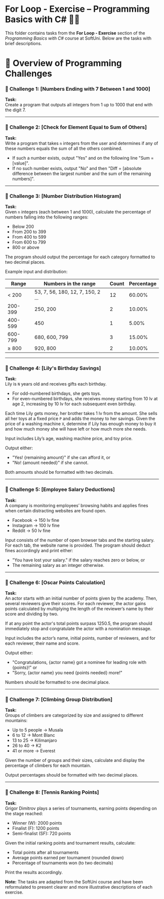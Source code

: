 # For Loop - Exercise – Programming Basics with C# 🧑‍💻

This folder contains tasks from the **For Loop - Exercise** section of the _Programming Basics with C#_ course at SoftUni. Below are the tasks with brief descriptions.

# 🔧 Overview of Programming Challenges

### 📝 Challenge 1: [Numbers Ending with 7 Between 1 and 1000]  
**Task:**  
Create a program that outputs all integers from 1 up to 1000 that end with the digit 7.

---

### 📝 Challenge 2: [Check for Element Equal to Sum of Others]  
**Task:**  
Write a program that takes `n` integers from the user and determines if any of these numbers equals the sum of all the others combined.

- If such a number exists, output "Yes" and on the following line "Sum = [value]".
- If no such number exists, output "No" and then "Diff = [absolute difference between the largest number and the sum of the remaining numbers]".

---

### 📝 Challenge 3: [Number Distribution Histogram]  
**Task:**  
Given `n` integers (each between 1 and 1000), calculate the percentage of numbers falling into the following ranges:

- Below 200
- From 200 to 399
- From 400 to 599
- From 600 to 799
- 800 or above

The program should output the percentage for each category formatted to two decimal places.

Example input and distribution:

| Range   | Numbers in the range                 | Count | Percentage    |
|---------|------------------------------------|-------|---------------|
| < 200   | 53, 7, 56, 180, 12, 7, 150, 2 ... | 12    | 60.00%        |
| 200-399 | 250, 200                           | 2     | 10.00%        |
| 400-599 | 450                               | 1     | 5.00%         |
| 600-799 | 680, 600, 799                     | 3     | 15.00%        |
| ≥ 800   | 920, 800                         | 2     | 10.00%        |

---

### 📝 Challenge 4: [Lily's Birthday Savings]  
**Task:**  
Lily is `N` years old and receives gifts each birthday.

- For odd-numbered birthdays, she gets toys.
- For even-numbered birthdays, she receives money starting from 10 lv at age 2, increasing by 10 lv for each subsequent even birthday.

Each time Lily gets money, her brother takes 1 lv from the amount. She sells all her toys at a fixed price `P` and adds the money to her savings. Given the price of a washing machine `X`, determine if Lily has enough money to buy it and how much money she will have left or how much more she needs.

Input includes Lily’s age, washing machine price, and toy price.

Output either:

- "Yes! {remaining amount}" if she can afford it, or
- "No! {amount needed}" if she cannot.

Both amounts should be formatted with two decimals.

---

### 📝 Challenge 5: [Employee Salary Deductions]  
**Task:**  
A company is monitoring employees’ browsing habits and applies fines when certain distracting websites are found open.

- Facebook → 150 lv fine
- Instagram → 100 lv fine
- Reddit → 50 lv fine

Input consists of the number of open browser tabs and the starting salary. For each tab, the website name is provided. The program should deduct fines accordingly and print either:

- "You have lost your salary." if the salary reaches zero or below, or
- The remaining salary as an integer otherwise.

---

### 📝 Challenge 6: [Oscar Points Calculation]  
**Task:**  
An actor starts with an initial number of points given by the academy. Then, several reviewers give their scores. For each reviewer, the actor gains points calculated by multiplying the length of the reviewer’s name by their score and dividing by two.

If at any point the actor's total points surpass 1250.5, the program should immediately stop and congratulate the actor with a nomination message.

Input includes the actor’s name, initial points, number of reviewers, and for each reviewer, their name and score.

Output either:

- "Congratulations, {actor name} got a nominee for leading role with {points}!" or
- "Sorry, {actor name} you need {points needed} more!"

Numbers should be formatted to one decimal place.

---

### 📝 Challenge 7: [Climbing Group Distribution]  
**Task:**  
Groups of climbers are categorized by size and assigned to different mountains:

- Up to 5 people → Musala
- 6 to 12 → Mont Blanc
- 13 to 25 → Kilimanjaro
- 26 to 40 → K2
- 41 or more → Everest

Given the number of groups and their sizes, calculate and display the percentage of climbers for each mountain.

Output percentages should be formatted with two decimal places.

---

### 📝 Challenge 8: [Tennis Ranking Points]  
**Task:**  
Grigor Dimitrov plays a series of tournaments, earning points depending on the stage reached:

- Winner (W): 2000 points
- Finalist (F): 1200 points
- Semi-finalist (SF): 720 points

Given the initial ranking points and tournament results, calculate:

- Total points after all tournaments
- Average points earned per tournament (rounded down)
- Percentage of tournaments won (to two decimals)

Print the results accordingly.

**Note:** The tasks are adapted from the SoftUni course and have been reformulated to present clearer and more illustrative descriptions of each exercise.
